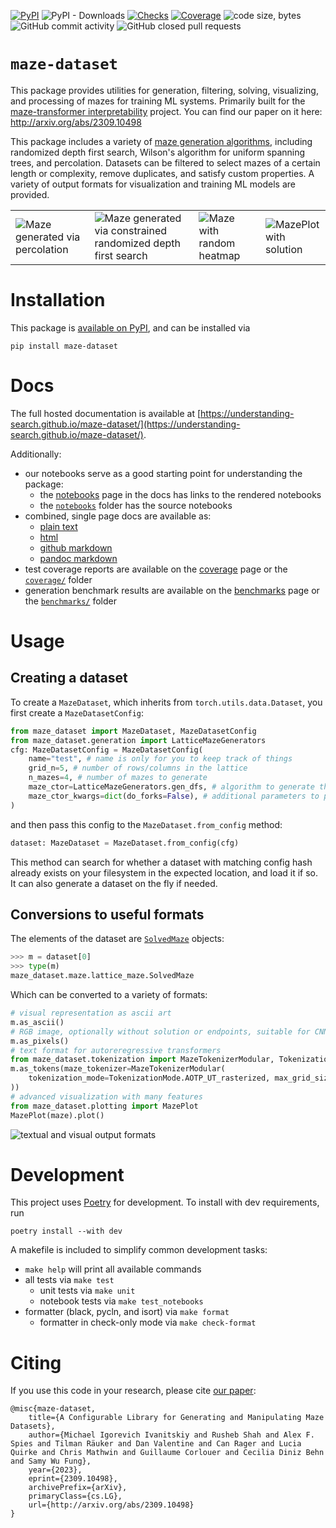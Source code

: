 [![PyPI](https://img.shields.io/pypi/v/maze-dataset)](https://pypi.org/project/maze-dataset/)
![PyPI - Downloads](https://img.shields.io/pypi/dm/maze-dataset)
[![Checks](https://github.com/understanding-search/maze-dataset/actions/workflows/checks.yml/badge.svg)](https://github.com/understanding-search/maze-dataset/actions/workflows/checks.yml)
[![Coverage](docs/coverage/coverage.svg)](docs/coverage/coverage.txt)
![code size, bytes](https://img.shields.io/github/languages/code-size/understanding-search/maze-dataset)
![GitHub commit activity](https://img.shields.io/github/commit-activity/t/understanding-search/maze-dataset)
![GitHub closed pull requests](https://img.shields.io/github/issues-pr-closed/understanding-search/maze-dataset)


# `maze-dataset`

This package provides utilities for generation, filtering, solving, visualizing, and processing of mazes for training ML systems. Primarily built for the [maze-transformer interpretability](https://github.com/understanding-search/maze-transformer) project. You can find our paper on it here: http://arxiv.org/abs/2309.10498

This package includes a variety of [maze generation algorithms](maze_dataset/generation/generators.py), including randomized depth first search, Wilson's algorithm for uniform spanning trees, and percolation. Datasets can be filtered to select mazes of a certain length or complexity, remove duplicates, and satisfy custom properties. A variety of output formats for visualization and training ML models are provided.

|   |   |   |   |
|---|---|---|---|
| ![Maze generated via percolation](docs/assets/maze_perc.png) |  ![Maze generated via constrained randomized depth first search](docs/assets/maze_dfs_constrained.png)  |  ![Maze with random heatmap](docs/assets/mazeplot_heatmap.png)  |  ![MazePlot with solution](docs/assets/mazeplot_path.png)  |

# Installation
This package is [available on PyPI](https://pypi.org/project/maze-dataset/), and can be installed via
```
pip install maze-dataset
```

# Docs

The full hosted documentation is available at [https://understanding-search.github.io/maze-dataset/](https://understanding-search.github.io/maze-dataset/).

Additionally:

- our notebooks serve as a good starting point for understanding the package:
    - the [notebooks](https://understanding-search.github.io/maze-dataset/notebooks) page in the docs has links to the rendered notebooks
    - the [`notebooks`](https://github.com/understanding-search/maze-dataset/tree/main/notebooks) folder has the source notebooks
- combined, single page docs are available as:
    - [plain text](https://understanding-search.github.io/maze-dataset/combined/maze_dataset.txt)
    - [html](https://understanding-search.github.io/maze-dataset/combined/maze_dataset.html)
    - [github markdown](https://github.com/understanding-search/maze-dataset/tree/main/docs/combined/maze_dataset.md)
    - [pandoc markdown](https://github.com/understanding-search/maze-dataset/tree/main/docs/combined/maze_dataset.md)
- test coverage reports are available on the [coverage](https://understanding-search.github.io/maze-dataset/coverage) page or the [`coverage/`](https://github.com/understanding-search/maze-dataset/tree/main/docs/coverage) folder
- generation benchmark results are available on the [benchmarks](https://understanding-search.github.io/maze-dataset/benchmarks) page or the [`benchmarks/`](https://github.com/understanding-search/maze-dataset/tree/main/docs/benchmarks) folder

# Usage

## Creating a dataset

To create a `MazeDataset`, which inherits from `torch.utils.data.Dataset`, you first create a `MazeDatasetConfig`:

```python
from maze_dataset import MazeDataset, MazeDatasetConfig
from maze_dataset.generation import LatticeMazeGenerators
cfg: MazeDatasetConfig = MazeDatasetConfig(
	name="test", # name is only for you to keep track of things
	grid_n=5, # number of rows/columns in the lattice
	n_mazes=4, # number of mazes to generate
	maze_ctor=LatticeMazeGenerators.gen_dfs, # algorithm to generate the maze
    maze_ctor_kwargs=dict(do_forks=False), # additional parameters to pass to the maze generation algorithm
)
```

and then pass this config to the `MazeDataset.from_config` method:

```python
dataset: MazeDataset = MazeDataset.from_config(cfg)
```

This method can search for whether a dataset with matching config hash already exists on your filesystem in the expected location, and load it if so. It can also generate a dataset on the fly if needed.

## Conversions to useful formats

The elements of the dataset are [`SolvedMaze`](maze_dataset/maze/lattice_maze.py) objects:
```python
>>> m = dataset[0]
>>> type(m)
maze_dataset.maze.lattice_maze.SolvedMaze
```

Which can be converted to a variety of formats:
```python
# visual representation as ascii art
m.as_ascii() 
# RGB image, optionally without solution or endpoints, suitable for CNNs
m.as_pixels() 
# text format for autoreregressive transformers
from maze_dataset.tokenization import MazeTokenizerModular, TokenizationMode
m.as_tokens(maze_tokenizer=MazeTokenizerModular(
    tokenization_mode=TokenizationMode.AOTP_UT_rasterized, max_grid_size=100,
))
# advanced visualization with many features
from maze_dataset.plotting import MazePlot
MazePlot(maze).plot()
```

![textual and visual output formats](docs/output_formats.png)


# Development

This project uses [Poetry](https://python-poetry.org/docs/#installation) for development. To install with dev requirements, run
```
poetry install --with dev
```

A makefile is included to simplify common development tasks:

- `make help` will print all available commands
- all tests via `make test`
    - unit tests via `make unit`
    - notebook tests via `make test_notebooks`
- formatter (black, pycln, and isort) via `make format`
    - formatter in check-only mode via `make check-format`


# Citing

If you use this code in your research, please cite [our paper](http://arxiv.org/abs/2309.10498):

```
@misc{maze-dataset,
    title={A Configurable Library for Generating and Manipulating Maze Datasets}, 
    author={Michael Igorevich Ivanitskiy and Rusheb Shah and Alex F. Spies and Tilman Räuker and Dan Valentine and Can Rager and Lucia Quirke and Chris Mathwin and Guillaume Corlouer and Cecilia Diniz Behn and Samy Wu Fung},
    year={2023},
    eprint={2309.10498},
    archivePrefix={arXiv},
    primaryClass={cs.LG},
    url={http://arxiv.org/abs/2309.10498}
}
```